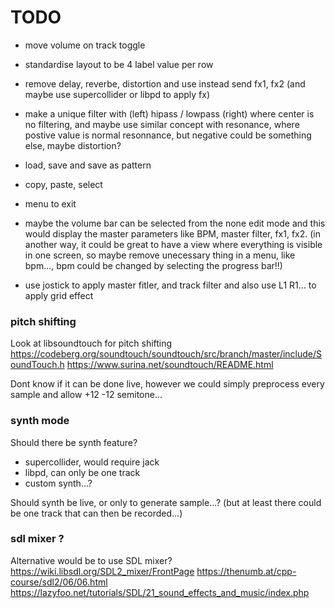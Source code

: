 # TODO

- move volume on track toggle
- standardise layout to be 4 label value per row
- remove delay, reverbe, distortion and use instead send fx1, fx2 (and maybe use supercollider or libpd to apply fx)
- make a unique filter with (left) hipass / lowpass (right) where center is no filtering, and maybe use similar concept with resonance, where postive value is normal resonnance, but negative could be something else, maybe distortion?
- load, save and save as pattern
- copy, paste, select
- menu to exit

- maybe the volume bar can be selected from the none edit mode and this would display the master parameters like BPM, master filter, fx1, fx2. (in another way, it could be great to have a view where everything is visible in one screen, so maybe remove unecessary thing in a menu, like bpm..., bpm could be changed by selecting the progress bar!!)

- use jostick to apply master fitler, and track filter and also use L1 R1... to apply grid effect




### pitch shifting

Look at libsoundtouch for pitch shifting
https://codeberg.org/soundtouch/soundtouch/src/branch/master/include/SoundTouch.h
https://www.surina.net/soundtouch/README.html

Dont know if it can be done live, however we could simply preprocess every sample and allow +12 -12 semitone...

### synth mode

Should there be synth feature?
- supercollider, would require jack
- libpd, can only be one track
- custom synth...?

Should synth be live, or only to generate sample...? (but at least there could be one track that can then be recorded...)

### sdl mixer ?

Alternative would be to use SDL mixer?
https://wiki.libsdl.org/SDL2_mixer/FrontPage
https://thenumb.at/cpp-course/sdl2/06/06.html
https://lazyfoo.net/tutorials/SDL/21_sound_effects_and_music/index.php
